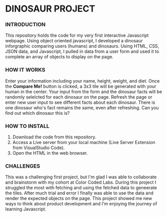 # DINOSAUR PROJECT

### INTRODUCTION
This repository holds the code for my very first interactive Javascript webpage. Using object oriented javascript, I developed a dinosaur inforgraphic comparing users (humans) and dinosaurs. Using HTML, CSS, JSON data, and Javascript, I pulled in data from a user form and used it to complete an array of objects to display on the page. 

### HOW IT WORKS
Enter your information including your name, height, weight, and diet. Once the <b>Compare Me!</b> button is clicked, a 3x3 tile will be generated with your human in the center. Your input from the form and the dinosaur facts will be randomly selelcted for each dinosaur on the page. Refresh the page or enter new user input to see different facts about each dinosaur. There is one dinosaur who's fact remains the same, even after refreshing. Can you find out which dinosaur this is?

### HOW TO INSTALL
1. Download the code from this repository.
2. Access a Live server from your local machine (Live Server Extension from VisualStudio Code).
3. Open the HTML in the web browser.

### CHALLENGES
This was a challenging first project, but I'm glad I was able to collaborate and brainstorm with my cohort at Color Coded Labs. During this project I struggled the most with fetching and using the fetched data to geneerate the tiles. After much trial and error I finally was able to use the data and render the expected objects on the page. This project showed me new ways to think about product development and I'm enjoying the journey of learning Javascript.
